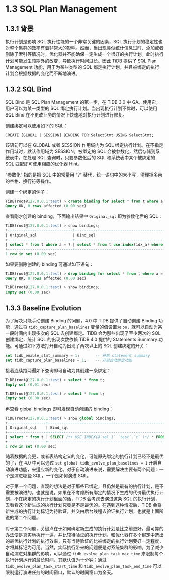 # 1.3 SQL Plan Management

## 1.3.1 背景

执行计划是影响 SQL 执行性能的一个非常关键的因素，SQL 执行计划的稳定性也对整个集群的效率有着非常大的影响。然而，当出现类似统计信息过时、添加或者删除了索引等情况时，优化器并不能确保一定生成一个很好的执行计划。此时执行计划可能发生预期外的改变，导致执行时间过长。因此 TiDB 提供了 SQL Plan Management 功能，用于为某些类型的 SQL 绑定执行计划，并且被绑定的执行计划会根据数据的变化而不断地演进。

## 1.3.2 SQL Bind

SQL Bind 是 SQL Plan Management 的第一步，在 TiDB 3.0 中 GA。使用它，用户可以为某一类型的 SQL 绑定执行计划。当出现执行计划不优时，可以使用 SQL Bind 在不更改业务的情况下快速地对执行计划进行修复。

创建绑定可以使用如下的 SQL：

```
CREATE [GLOBAL | SESSION] BINDING FOR SelectStmt USING SelectStmt;
```

该语句可以在 GLOBAL 或者 SESSION 作用域内为 SQL 绑定执行计划。在不指定作用域时，默认作用域为 SESSION。被绑定的 SQL 会被参数化，然后存储到系统表中。在处理 SQL 查询时，只要参数化后的 SQL 和系统表中某个被绑定的 SQL 匹配即可使用相应的优化器 Hint。

“参数化” 指的是把 SQL 中的常量用 "?" 替代，统一语句中的大小写，清理掉多余的空格、换行符等操作。

创建一个绑定的例子：

```sql
TiDB(root@127.0.0.1:test) > create binding for select * from t where a = 1 using select * from t use index(idx_a) where a = 1;
Query OK, 0 rows affected (0.00 sec)
```

查看刚才创建的 binding，下面输出结果中 `Original_sql` 即为参数化后的 SQL：

```sql
TiDB(root@127.0.0.1:test) > show bindings;
+-----------------------------+----------------------------------------------+------------+--------+-------------------------+-------------------------+---------+-----------------+
| Original_sql                | Bind_sql                                     | Default_db | Status | Create_time             | Update_time             | Charset | Collation       |
+-----------------------------+----------------------------------------------+------------+--------+-------------------------+-------------------------+---------+-----------------+
| select * from t where a = ? | select * from t use index(idx_a) where a = 1 | test       | using  | 2020-03-08 14:00:28.819 | 2020-03-08 14:00:28.819 | utf8    | utf8_general_ci |
+-----------------------------+----------------------------------------------+------------+--------+-------------------------+-------------------------+---------+-----------------+
1 row in set (0.00 sec)
```

如果要删除创建的 binding 可通过如下语句：

```sql
TiDB(root@127.0.0.1:test) > drop binding for select * from t where a = 1;
Query OK, 0 rows affected (0.00 sec)

TiDB(root@127.0.0.1:test) > show bindings;
Empty set (0.00 sec)
```

## 1.3.3 Baseline Evolution

为了解决只能手动创建 Binding 的问题，4.0 中 TiDB 提供了自动创建 Binding 功能，通过将 `tidb_capture_plan_baselines` 变量的值设置为 `on`，就可以自动为某一段时间内出现多次的 SQL 去创建绑定。TiDB 会为那些出现了至少两次的 SQL 创建绑定，统计 SQL 的出现次数依赖 TiDB 4.0 提供的 Statements Summary 功能。可通过如下方法打开自动为出现了两次以上的 SQL 创建绑定的开关：

```sql
set tidb_enable_stmt_summary = 1;       -- 开启 statement summary
set tidb_capture_plan_baselines = 1;    -- 开启自动绑定功能
```

接着连续跑两遍如下查询即可自动为其创建一条绑定：

```sql
TiDB(root@127.0.0.1:test) > select * from t;
Empty set (0.01 sec)

TiDB(root@127.0.0.1:test) > select * from t;
Empty set (0.00 sec)
```

再查看 global bindings 即可发现自动创建的 binding：

```sql
TiDB(root@127.0.0.1:test) > show global bindings;
+-----------------+---------------------------------------------------------+------------+--------+-------------------------+-------------------------+---------+-----------+
| Original_sql    | Bind_sql                                                | Default_db | Status | Create_time             | Update_time             | Charset | Collation |
+-----------------+---------------------------------------------------------+------------+--------+-------------------------+-------------------------+---------+-----------+
| select * from t | SELECT /*+ USE_INDEX(@`sel_1` `test`.`t` )*/ * FROM `t` | test       | using  | 2020-03-08 14:09:30.129 | 2020-03-08 14:09:30.129 |         |           |
+-----------------+---------------------------------------------------------+------------+--------+-------------------------+-------------------------+---------+-----------+
1 row in set (0.00 sec)
```

随着数据的变更，或者表结构定义的变化，可能原先绑定的执行计划已经不是最优的了，在 4.0 中可以通过 `set global tidb_evolve_plan_baselines = 1` 开启自动演进功能，来适应新的变化。对于自动演进来说，需要解决主要有两个问题：一个是演进哪些 SQL，一个是如何演进 SQL。

对于第一个问题，直观的想法是对于那些已绑定，且仍然是最有的执行计划，是不需要被演进的。也就是说，如果在不考虑所有绑定的情况下生成的代价最优执行计划，不在绑定的执行计划里面的话，TiDB 会考虑去演进这条 SQL 的执行计划，去看看这个新生成的执行计划究竟是不是最优的。在遇到这种情况后，TiDB 会将新生成的执行计划标记为待验证，并交由后台线程去验证执行计划，也就是上面所说的第二个问题。

对于第二个问题，关键点在于如何确定新生成的执行计划是比之前更好。最可靠的办法便是真实地执行一遍，并比较待验证的执行计划，和优化器在多个绑定中选出的最优执行计划的执行效率，只有当待验证的比被绑定的执行计划要好一定程度，才将其标记为可用。当然，实际执行带来的问题便是对系统集群的影响。为了减少自动演进对集群的影响，可以通过 `tidb_evolve_plan_task_max_time` 来限制每个执行计划运行的最长时间，其默认值为十分钟；通过 `tidb_evolve_plan_task_start_time` 和 `tidb_evolve_plan_task_end_time` 可以限制运行演进任务的时间窗口，默认的时间窗口为全天。
